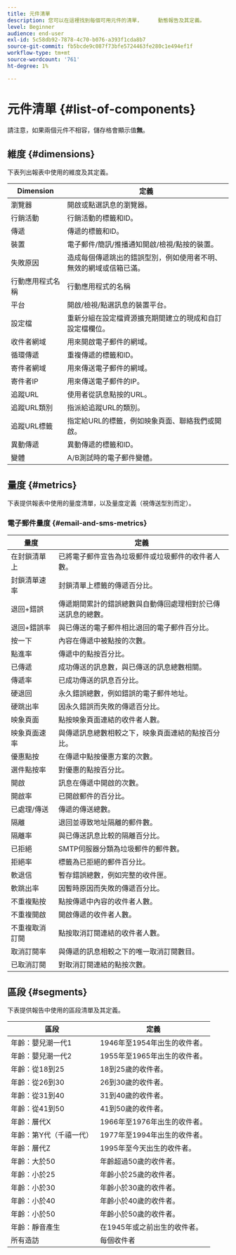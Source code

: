```yaml
---
title: 元件清單
description: 您可以在這裡找到每個可用元件的清單，     動態報告及其定義。
level: Beginner
audience: end-user
exl-id: 5c58db92-7878-4c70-b076-a393f1cda8b7
source-git-commit: fb5bcde9c087f73bfe5724463fe280c1e494ef1f
workflow-type: tm+mt
source-wordcount: '761'
ht-degree: 1%

---
```


# 元件清單 {#list-of-components}

請注意，如果兩個元件不相容，儲存格會顯示值&#x200B;**無**。

## 維度 {#dimensions}

下表列出報表中使用的維度及其定義。

<table> 
 <thead> 
  <tr> 
   <th> Dimension<br/> </th> 
   <th> 定義<br/> </th> 
  </tr> 
 </thead> 
 <tbody> 
  <tr> 
   <td> 瀏覽器<br/> </td> 
   <td> 開啟或點選訊息的瀏覽器。<br/> </td> 
  </tr> 
  <tr> 
   <td> 行銷活動<br/> </td> 
   <td> 行銷活動的標籤和ID。<br/> </td> 
  </tr> 
  <tr> 
   <td> 傳遞<br/> </td> 
   <td> 傳遞的標籤和ID。<br/> </td> 
  </tr> 
  <tr> 
   <td> 裝置<br/> </td> 
   <td> 電子郵件/簡訊/推播通知開啟/檢視/點按的裝置。<br/> </td> 
  </tr> 
  <tr> 
   <td> 失敗原因<br/> </td> 
   <td> 造成每個傳遞跳出的錯誤型別，例如使用者不明、無效的網域或信箱已滿。<br/> </td> 
  </tr> 
  <tr> 
   <td> 行動應用程式名稱<br/> </td> 
   <td> 行動應用程式的名稱<br/> </td> 
  </tr>
  <tr> 
   <td> 平台<br/> </td> 
   <td> 開啟/檢視/點選訊息的裝置平台。<br/> </td> 
  </tr> 
  <tr> 
   <td> 設定檔<br/> </td> 
   <td> 重新分組在設定檔資源擴充期間建立的現成和自訂設定檔欄位。<br/> </td> 
  </tr> 
  <tr> 
   <td> 收件者網域<br/> </td> 
   <td> 用來開啟電子郵件的網域。<br/> </td> 
  </tr> 
  <tr> 
   <td> 循環傳遞<br/> </td> 
   <td> 重複傳遞的標籤和ID。<br/> </td> 
  </tr> 
  <tr> 
   <td> 寄件者網域<br/> </td> 
   <td> 用來傳送電子郵件的網域。<br/> </td> 
  </tr> 
  <tr> 
   <td> 寄件者IP<br/> </td> 
   <td> 用來傳送電子郵件的IP。<br/> </td> 
  </tr> 
  <tr> 
   <td> 追蹤URL<br/> </td> 
   <td> 使用者從訊息點按的URL。<br/> </td> 
  </tr> 
  <tr> 
   <td> 追蹤URL類別<br/> </td> 
   <td> 指派給追蹤URL的類別。<br/> </td> 
  </tr> 
  <tr> 
   <td> 追蹤URL標籤<br/> </td> 
   <td> 指定給URL的標籤，例如映象頁面、聯絡我們或開啟。<br/> </td> 
  </tr> 
  <tr> 
   <td> 異動傳遞<br/> </td> 
   <td> 異動傳遞的標籤和ID。<br/> </td> 
  </tr> 
  <tr> 
   <td> 變體<br/> </td> 
   <td> A/B測試時的電子郵件變體。<br/> </td> 
  </tr> 
 </tbody> 
</table>

## 量度 {#metrics}

下表提供報表中使用的量度清單，以及量度定義（視傳送型別而定）。

### 電子郵件量度 {#email-and-sms-metrics}

<table> 
 <thead> 
  <tr> 
   <th> 量度<br/> </th> 
   <th> 定義<br/> </th> 
  </tr> 
 </thead> 
 <tbody> 
  <tr> 
   <td> 在封鎖清單<br/>上 </td> 
   <td> 已將電子郵件宣告為垃圾郵件或垃圾郵件的收件者人數。<br/> </td> 
  </tr> 
  <tr> 
   <td> 封鎖清單速率<br/> </td> 
   <td> 封鎖清單上標籤的傳遞百分比。<br/> </td> 
  </tr> 
  <tr> 
   <td> 退回+錯誤<br/> </td> 
   <td> 傳遞期間累計的錯誤總數與自動傳回處理相對於已傳送訊息的總數。<br/> </td> 
  </tr> 
  <tr> 
   <td> 退回+錯誤率<br/> </td> 
   <td> 與已傳送的電子郵件相比退回的電子郵件百分比。<br/> </td> 
  </tr> 
  <tr> 
   <td> 按一下<br/> </td> 
   <td> 內容在傳遞中被點按的次數。<br/> </td> 
  </tr> 
  <tr> 
   <td> 點進率<br/> </td> 
   <td> 傳遞中的點按百分比。<br/> </td> 
  </tr> 
  <tr> 
   <td> 已傳遞<br/> </td> 
   <td> 成功傳送的訊息數，與已傳送的訊息總數相關。<br/> </td> 
  </tr> 
  <tr> 
   <td> 傳遞率<br/> </td> 
   <td> 已成功傳送的訊息百分比。<br/> </td> 
  </tr> 
  <tr> 
   <td> 硬退回<br/> </td> 
   <td> 永久錯誤總數，例如錯誤的電子郵件地址。<br/> </td> 
  </tr> 
  <tr> 
   <td> 硬跳出率<br/> </td> 
   <td> 因永久錯誤而失敗的傳遞百分比。<br/> </td> 
  </tr> 
  <tr> 
   <td> 映象頁面<br/> </td> 
   <td> 點按映象頁面連結的收件者人數。<br/> </td> 
  </tr> 
  <tr> 
   <td> 映象頁面速率<br/> </td> 
   <td> 與傳遞訊息總數相較之下，映象頁面連結的點按百分比。<br/> </td> 
  </tr> 
  <tr> 
   <td> 優惠點按<br/> </td> 
   <td> 在傳遞中點按優惠方案的次數。<br/> </td> 
  </tr> 
  <tr> 
   <td> 選件點按率<br/> </td> 
   <td> 對優惠的點按百分比。<br/> </td> 
  </tr> 
  <tr> 
   <td> 開啟<br/> </td> 
   <td> 訊息在傳遞中開啟的次數。<br/> </td> 
  </tr> 
  <tr> 
   <td> 開啟率<br/> </td> 
   <td> 已開啟郵件的百分比。<br/> </td> 
  </tr> 
  <tr> 
   <td> 已處理/傳送<br/> </td> 
   <td> 傳遞的傳送總數。<br/> </td> 
  </tr> 
  <tr> 
   <td> 隔離<br/> </td> 
   <td> 退回並導致地址隔離的郵件數。<br/> </td> 
  </tr> 
  <tr> 
   <td> 隔離率<br/> </td> 
   <td> 與已傳送訊息比較的隔離百分比。<br/> </td> 
  </tr> 
  <tr> 
   <td> 已拒絕<br/> </td> 
   <td> SMTP伺服器分類為垃圾郵件的郵件數。<br/> </td> 
  </tr> 
  <tr> 
   <td> 拒絕率<br/> </td> 
   <td> 標籤為已拒絕的郵件百分比。<br/> </td> 
  </tr> 
  <tr> 
   <td> 軟退信<br/> </td> 
   <td> 暫存錯誤總數，例如完整的收件匣。<br/> </td> 
  </tr> 
  <tr> 
   <td> 軟跳出率<br/> </td> 
   <td> 因暫時原因而失敗的傳遞百分比。<br/> </td> 
  </tr> 
  <tr> 
   <td> 不重複點按<br/> </td> 
   <td> 點按傳遞中內容的收件者人數。<br/> </td> 
  </tr> 
  <tr> 
   <td> 不重複開啟<br/> </td> 
   <td> 開啟傳遞的收件者人數。<br/> </td> 
  </tr> 
  <tr> 
   <td> 不重複取消訂閱<br/> </td> 
   <td> 點按取消訂閱連結的收件者人數。<br/> </td> 
  </tr> 
  <tr> 
   <td> 取消訂閱率<br/> </td> 
   <td> 與傳遞的訊息相較之下的唯一取消訂閱數目。<br/> </td> 
  </tr> 
  <tr> 
   <td> 已取消訂閱<br/> </td> 
   <td> 對取消訂閱連結的點按次數。<br/> </td> 
  </tr> 
 </tbody> 
</table>

<!--
### Push notification metrics {#push-notification-metrics}

<table> 
 <thead> 
  <tr> 
   <th> Metric<br/> </th> 
   <th> Definition<br/> </th> 
  </tr> 
 </thead> 
 <tbody> 
  <tr> 
   <td> Bounces + Errors<br/> </td> 
   <td> Total of errors cumulated during delivery in relation to the total number of sent messages, e.g. errors from MCPNS or provider.<br/> </td> 
  </tr> 
  <tr> 
   <td> Bounce + Error rate<br/> </td> 
   <td> Percentage of push notifications that bounced compared to push notifications sent.<br/> </td> 
  </tr> 
  <tr> 
   <td> Click<br/> </td> 
   <td> Number of times a push notification has been delivered to the device and clicked on by the user. The user either wanted to view the notification, which will then be moved to Push Open tracking, or dismiss it.<br/> </td> 
  </tr> 
  <tr> 
   <td> Click through rate<br/> </td> 
   <td> Percentage of users who interacted with the push notification.<br/> </td> 
  </tr> 
  <tr> 
   <td> Delivered<br/> </td> 
   <td> Number of push notifications successfully sent, in relation to the total number of sent push notifications.<br/> </td> 
  </tr> 
  <tr> 
   <td> Delivered rate<br/> </td> 
   <td> Percentage of push notifications successfully sent.<br/> </td> 
  </tr> 
  <tr> 
   <td> Impressions<br/> </td> 
   <td> Number of times a push notification has been delivered to the device and left untouched in the notification center. In most cases, impressions number should be similar to the delivered number. This ensures that the device got the message and relayed that information back to the server.<br/> </td> 
  </tr> 
  <tr> 
   <td> Processed/sent<br/> </td> 
   <td> Total number of push notifications sent.<br/> </td> 
  </tr> 
  <tr> 
   <td> Open<br/> </td> 
   <td> Total number of push notifications delivered to the device and clicked on by users thus opening the app. This is similar to the Push Click except a Push Open will not be triggered if the notification was dismissed.<br/> </td> 
  </tr> 
  <tr> 
   <td> Open rate<br/> </td> 
   <td> Percentage of opened push notifications.<br/> </td> 
  </tr> 
  <tr> 
   <td> Unique clicks<br/> </td> 
   <td> Number of times a unique user interacts with the push notification, e.g. clicks on the notification or button.<br/> </td> 
  </tr> 
  <tr> 
   <td> Unique impressions<br/> </td> 
   <td> Number of impressions by recipient.<br/> </td> 
  </tr> 
  <tr> 
   <td> Unique Opens<br/> </td> 
   <td> Number of recipients who opened the delivery.<br/> </td> 
  </tr> 
 </tbody> 
</table>

### In-App metrics {#in-app-metrics}

<table> 
 <thead> 
  <tr> 
   <th> Metric<br/> </th> 
   <th> Definition<br/> </th> 
  </tr> 
 </thead> 
 <tbody> 
  <tr> 
   <td> Delivered<br/> </td> 
   <td> Total number of In-App messages delivered to the device by the service provider.<br/> </td> 
  </tr> 
  <tr> 
   <td> Impressions<br/> </td> 
   <td> Total of In-App messages seen by recipients depending on whether trigger criterion was met.<br/> </td> 
  </tr> 
  <tr> 
   <td> In-App clicks <br/> </td> 
   <td> Total number of recipients who clicked on Button 1 or Button 2.<br/> </td> 
  </tr> 
  <tr> 
   <td> In-App click through rate<br/> </td> 
   <td> Percentage of users who clicked on Button 1 or Button 2 compared to users who saw the message.<br/> </td> 
  </tr> 
  <tr> 
   <td> In-App dismissal<br/> </td> 
   <td> Total number of messages that recipients dismissed either by clicking the close button or auto-dismiss.<br/> </td> 
  </tr> 
  <tr> 
   <td> In-App dismissal rate<br/> </td> 
   <td> Percentage of In-App messages that recipients dismissed.<br/> </td> 
  </tr> 
  <tr> 
   <td> Processed/sent<br/> </td> 
   <td> Total number of In-App messages sent from Adobe Campaign as part of the delivery sent process.<br/> </td> 
  </tr> 
  <tr> 
   <td> Unique impressions<br/> </td> 
   <td> Number of impressions by a unique recipient.<br/> </td> 
  </tr> 
  <tr> 
   <td> Unique In-App clicks<br/> </td> 
   <td> Number of times recipients clicked on Button 1 or Button 2.<br/> </td> 
  </tr> 
  <tr> 
   <td> Unique In-App dismissals<br/> </td> 
   <td> Number of time recipients dismissed an In-App message.<br/> </td> 
  </tr> 
 </tbody> 
</table>
-->

## 區段 {#segments}

下表提供報告中使用的區段清單及其定義。

<table> 
 <thead> 
  <tr> 
   <th> 區段<br/> </th> 
   <th> 定義<br/> </th> 
  </tr> 
 </thead> 
 <tbody> 
  <tr> 
   <td> 年齡：嬰兒潮一代1<br/> </td> 
   <td> 1946年至1954年出生的收件者。<br/> </td> 
  </tr> 
  <tr> 
   <td> 年齡：嬰兒潮一代2<br/> </td> 
   <td> 1955年至1965年出生的收件者。<br/> </td> 
  </tr> 
  <tr> 
   <td> 年齡：從18到25<br/> </td> 
   <td> 18到25歲的收件者。<br/> </td> 
  </tr> 
  <tr> 
   <td> 年齡：從26到30<br/> </td> 
   <td> 26到30歲的收件者。<br/> </td> 
  </tr> 
  <tr> 
   <td> 年齡：從31到40<br/> </td> 
   <td> 31到40歲的收件者。<br/> </td> 
  </tr> 
  <tr> 
   <td> 年齡：從41到50<br/> </td> 
   <td> 41到50歲的收件者。<br/> </td> 
  </tr> 
  <tr> 
   <td> 年齡：層代X<br/> </td> 
   <td> 1966年至1976年出生的收件者。<br/> </td> 
  </tr> 
  <tr> 
   <td> 年齡：第Y代（千禧一代）<br/> </td> 
   <td> 1977年至1994年出生的收件者。<br/> </td> 
  </tr> 
  <tr> 
   <td> 年齡：層代Z<br/> </td> 
   <td> 1995年至今天出生的收件者。<br/> </td> 
  </tr> 
  <tr> 
   <td> 年齡：大於50<br/> </td> 
   <td> 年齡超過50歲的收件者。<br/> </td> 
  </tr> 
  <tr> 
   <td> 年齡：小於25<br/> </td> 
   <td> 年齡小於25歲的收件者。<br/> </td> 
  </tr> 
  <tr> 
   <td> 年齡：小於30<br/> </td> 
   <td> 年齡小於30歲的收件者。<br/> </td> 
  </tr> 
  <tr> 
   <td> 年齡：小於40<br/> </td> 
   <td> 年齡小於40歲的收件者。<br/> </td> 
  </tr> 
  <tr> 
   <td> 年齡：小於50<br/> </td> 
   <td> 年齡小於50歲的收件者。<br/> </td> 
  </tr> 
  <tr> 
   <td> 年齡：靜音產生<br/> </td> 
   <td> 在1945年或之前出生的收件者。<br/> </td> 
  </tr> 
  <tr> 
   <td> 所有造訪<br/> </td> 
   <td> 每個收件者<br/> </td> 
  </tr>
 </tbody> 
</table>
